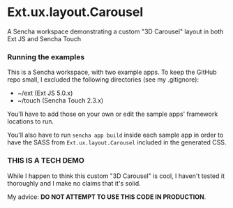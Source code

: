 Ext.ux.layout.Carousel
======================

A Sencha workspace demonstrating a custom "3D Carousel" layout in both Ext JS and Sencha Touch

### Running the examples

This is a Sencha workspace, with two example apps. To keep the GitHub repo small, I excluded the following directories (see my .gitignore):

  - ~/ext (Ext JS 5.0.x)
  - ~/touch (Sencha Touch 2.3.x)

You'll have to add those on your own or edit the sample apps' framework locations to run.

You'll also have to run `sencha app build` inside each sample app in order to have the SASS from `Ext.ux.layout.Carousel` included in the generated CSS.

### THIS IS A TECH DEMO

While I happen to think this custom "3D Carousel" is cool, I haven't tested it thoroughly and I make no claims that it's solid.

My advice: **DO NOT ATTEMPT TO USE THIS CODE IN PRODUCTION**.
